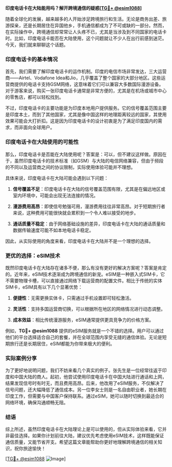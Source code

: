 **印度电话卡在大陆能用吗？解开跨境通信的疑惑[[TG💪+ @esim1088](https://t.me/s/esim1088)]**

随着全球化的发展，越来越多的人开始涉足跨境旅行和生活。无论是商务出差、旅游探亲，还是长期居住在异国他乡，手机通信都成为了不可或缺的一部分。然而，在实际操作中，跨境通信却常常让人头疼不已，尤其是当涉及到不同国家的电话卡时。比如，印度电话卡能否在大陆使用，这个问题就让不少人在出行前感到迷茫。今天，我们就来聊聊这个话题。

### 印度电话卡的基本情况

首先，我们需要了解印度电话卡的运作机制。印度的电信市场非常发达，三大运营商——Airtel、Vodafone Idea和Jio，几乎覆盖了整个国家的大部分地区。这些运营商提供的电话卡支持GSM网络，这意味着它们可以兼容大多数国际漫游设备。对于游客来说，购买一张印度电话卡通常是非常方便的，尤其是在机场或城市中心的零售店，都可以轻松找到。

不过，印度电话卡的主要功能是为印度本地用户提供服务。它的信号覆盖范围主要是印度本土，而到了其他国家，尤其是像中国这样的地理距离较远的国家，其使用效果可能会大打折扣。这是因为印度电话卡的设计初衷是为了满足印度国内的需求，而非面向全球用户。

### 印度电话卡在大陆使用的可能性

那么，印度电话卡是否能在大陆使用呢？答案是：可以，但不建议这样做。原因在于，虽然印度电话卡的技术标准（如GSM）与大陆的电信网络兼容，但由于频段的不同以及运营商之间的协议限制，实际使用体验可能并不理想。

具体来说，印度电话卡在大陆可能会遇到以下问题：

1. **信号覆盖不足**：印度电话卡在大陆的信号覆盖范围有限，尤其是在偏远地区或室内环境中，可能会出现无法连接的情况。
   
2. **漫游费用高昂**：即使信号勉强可用，漫游费用往往非常高昂。对于短期旅行者来说，这种费用可能很快就会累积到一个令人难以接受的地步。

3. **通话质量不稳定**：由于网络基础设施的差异，印度电话卡在大陆的通话质量和数据传输速度可能不如本地电话卡稳定。

因此，从实际使用的角度来看，印度电话卡在大陆并不是一个理想的选择。

### 更优的选择：eSIM技术

既然印度电话卡在大陆存在诸多不便，那么有没有更好的解决方案呢？答案是肯定的。近年来，eSIM技术逐渐成为跨境通信的新宠。eSIM是一种嵌入式SIM卡，它不需要物理卡槽，可以直接通过网络下载运营商的配置文件。相比于传统的实体SIM卡，eSIM具有以下几个显著优势：

1. **便捷性**：无需更换实体卡，只需通过手机设置即可轻松激活。
   
2. **灵活性**：支持多国运营商切换，可以根据所在地区的网络情况进行动态调整。

3. **成本效益**：相比传统漫游服务，eSIM通常提供更具竞争力的价格方案。

例如，**TG💪+ @esim1088** 提供的eSIM服务就是一个不错的选择。用户可以通过他们的平台选择适合自己的套餐，并在全球范围内享受无缝的通信体验。无论是短期旅行还是长期居住，eSIM都能为你带来极大的便利。

### 实际案例分享

为了更好地说明问题，我们不妨来看几个真实的例子。张先生是一位经常往返于印度和中国大陆的商人。起初，他尝试使用印度电话卡在中国大陆进行通话和上网，结果发现信号时有时无，而且费用高昂。后来，他改用了eSIM服务，不仅解决了信号问题，还大幅降低了通信成本。另一位李女士则是一名自由职业者，她长期在印度工作，但需要与中国客户保持联系。通过eSIM，她可以随时切换到最适合的网络环境，确保沟通顺畅无阻。

### 结语

综上所述，虽然印度电话卡在大陆理论上是可以使用的，但从实际体验来看，它并非最佳选择。如果你计划前往大陆，建议优先考虑使用eSIM技术，这样既能保证通信质量，又能节省开支。希望这篇文章能帮助你更好地理解跨境通信的相关知识，祝你旅途愉快！

[[TG💪+ @esim1088](https://t.me/s/esim1088) ![Image](https://i.postimg.cc/4NQfJmqS/Snipaste-2025-05-13-00-14-12.png)]